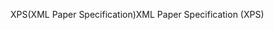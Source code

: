 <span data-ttu-id="0a69a-101">XPS(XML Paper Specification)</span><span class="sxs-lookup"><span data-stu-id="0a69a-101">XML Paper Specification (XPS)</span></span>